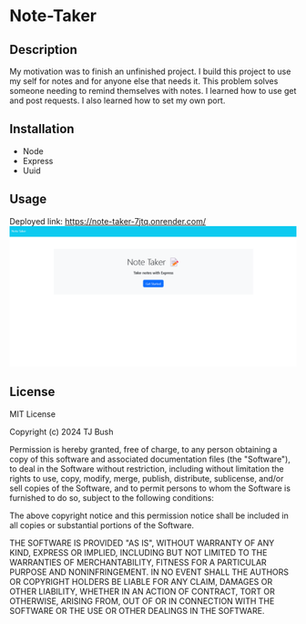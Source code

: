 # Note-Taker

## Description

My motivation was to finish an unfinished project. I build this project to use my self for notes and for anyone else that needs it. This problem solves someone needing to remind themselves with notes. I learned how to use get and post requests. I also learned how to set my own port.

## Installation

- Node
- Express
- Uuid

## Usage
Deployed link: https://note-taker-7jtq.onrender.com/  
![Note Taker](/public/assets/images/image.png)

## License

MIT License

Copyright (c) 2024 TJ Bush

Permission is hereby granted, free of charge, to any person obtaining a copy
of this software and associated documentation files (the "Software"), to deal
in the Software without restriction, including without limitation the rights
to use, copy, modify, merge, publish, distribute, sublicense, and/or sell
copies of the Software, and to permit persons to whom the Software is
furnished to do so, subject to the following conditions:

The above copyright notice and this permission notice shall be included in all
copies or substantial portions of the Software.

THE SOFTWARE IS PROVIDED "AS IS", WITHOUT WARRANTY OF ANY KIND, EXPRESS OR
IMPLIED, INCLUDING BUT NOT LIMITED TO THE WARRANTIES OF MERCHANTABILITY,
FITNESS FOR A PARTICULAR PURPOSE AND NONINFRINGEMENT. IN NO EVENT SHALL THE
AUTHORS OR COPYRIGHT HOLDERS BE LIABLE FOR ANY CLAIM, DAMAGES OR OTHER
LIABILITY, WHETHER IN AN ACTION OF CONTRACT, TORT OR OTHERWISE, ARISING FROM,
OUT OF OR IN CONNECTION WITH THE SOFTWARE OR THE USE OR OTHER DEALINGS IN THE
SOFTWARE.
